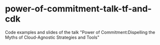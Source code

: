 # power-of-commitment-talk-tf-and-cdk
Code examples and slides of the talk "Power of Commitment:Dispelling the Myths of Cloud-Agnostic Strategies and Tools" 
